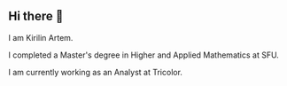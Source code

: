 ## Hi there 👋
I am Kirilin Artem.

I completed a Master's degree in Higher and Applied Mathematics at SFU. 

I am currently working as an Analyst at Tricolor.


<!--
**KirilinAM/KirilinAM** is a ✨ _special_ ✨ repository because its `README.md` (this file) appears on your GitHub profile.

Here are some ideas to get you started:

- 🔭 I’m currently working on ...
- 🌱 I’m currently learning ...
- 👯 I’m looking to collaborate on ...
- 🤔 I’m looking for help with ...
- 💬 Ask me about ...
- 📫 How to reach me: ...
- 😄 Pronouns: ...
- ⚡ Fun fact: ...
-->



